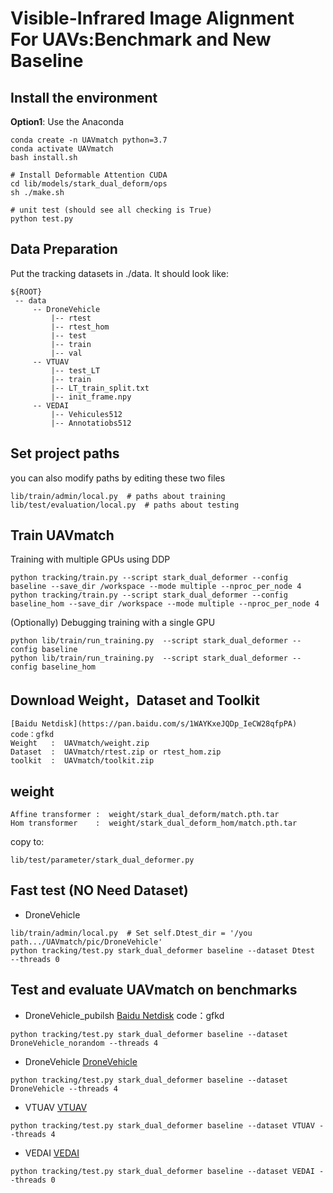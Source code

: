# Visible-Infrared Image Alignment For UAVs:Benchmark and New Baseline


## Install the environment
**Option1**: Use the Anaconda
```
conda create -n UAVmatch python=3.7
conda activate UAVmatch
bash install.sh

# Install Deformable Attention CUDA
cd lib/models/stark_dual_deform/ops
sh ./make.sh

# unit test (should see all checking is True)
python test.py
```



## Data Preparation
Put the tracking datasets in ./data. It should look like:
   ```
   ${ROOT}
    -- data
        -- DroneVehicle
            |-- rtest          
            |-- rtest_hom        
            |-- test
            |-- train
            |-- val
        -- VTUAV
            |-- test_LT
            |-- train
            |-- LT_train_split.txt
            |-- init_frame.npy
        -- VEDAI
            |-- Vehicules512
            |-- Annotatiobs512

   ```
## Set project paths

you can also modify paths by editing these two files
```
lib/train/admin/local.py  # paths about training
lib/test/evaluation/local.py  # paths about testing
```

## Train UAVmatch
Training with multiple GPUs using DDP
```
python tracking/train.py --script stark_dual_deformer --config baseline --save_dir /workspace --mode multiple --nproc_per_node 4
python tracking/train.py --script stark_dual_deformer --config baseline_hom --save_dir /workspace --mode multiple --nproc_per_node 4
```
(Optionally) Debugging training with a single GPU
```
python lib/train/run_training.py  --script stark_dual_deformer --config baseline
python lib/train/run_training.py  --script stark_dual_deformer --config baseline_hom
```
## Download Weight，Dataset and Toolkit
```
[Baidu Netdisk](https://pan.baidu.com/s/1WAYKxeJQDp_IeCW28qfpPA)  code：gfkd
Weight   :  UAVmatch/weight.zip
Dataset  :  UAVmatch/rtest.zip or rtest_hom.zip
toolkit  :  UAVmatch/toolkit.zip
```

## weight
```
Affine transformer :  weight/stark_dual_deform/match.pth.tar
Hom transformer    :  weight/stark_dual_deform_hom/match.pth.tar
```

copy to:
```
lib/test/parameter/stark_dual_deformer.py
```

## Fast test (NO Need Dataset)
- DroneVehicle

```
lib/train/admin/local.py  # Set self.Dtest_dir = '/you path.../UAVmatch/pic/DroneVehicle'
python tracking/test.py stark_dual_deformer baseline --dataset Dtest  --threads 0 
```


## Test and evaluate UAVmatch on benchmarks
- DroneVehicle_pubilsh   [Baidu Netdisk](https://pan.baidu.com/s/1WAYKxeJQDp_IeCW28qfpPA)  code：gfkd
```
python tracking/test.py stark_dual_deformer baseline --dataset DroneVehicle_norandom --threads 4 
```

- DroneVehicle   [DroneVehicle](https://github.com/VisDrone/DroneVehicle)
```
python tracking/test.py stark_dual_deformer baseline --dataset DroneVehicle --threads 4 
```

- VTUAV          [VTUAV](https://zhang-pengyu.github.io/DUT-VTUAV/)        
```
python tracking/test.py stark_dual_deformer baseline --dataset VTUAV --threads 4 
```
- VEDAI         [VEDAI](https://downloads.greyc.fr/vedai/)
```
python tracking/test.py stark_dual_deformer baseline --dataset VEDAI --threads 0 
```

